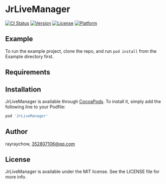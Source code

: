 # JrLiveManager

[![CI Status](https://img.shields.io/travis/rayraychow/JrLiveManager.svg?style=flat)](https://travis-ci.org/rayraychow/JrLiveManager)
[![Version](https://img.shields.io/cocoapods/v/JrLiveManager.svg?style=flat)](https://cocoapods.org/pods/JrLiveManager)
[![License](https://img.shields.io/cocoapods/l/JrLiveManager.svg?style=flat)](https://cocoapods.org/pods/JrLiveManager)
[![Platform](https://img.shields.io/cocoapods/p/JrLiveManager.svg?style=flat)](https://cocoapods.org/pods/JrLiveManager)

## Example

To run the example project, clone the repo, and run `pod install` from the Example directory first.

## Requirements

## Installation

JrLiveManager is available through [CocoaPods](https://cocoapods.org). To install
it, simply add the following line to your Podfile:

```ruby
pod 'JrLiveManager'
```

## Author

rayraychow, 352807106@qq.com

## License

JrLiveManager is available under the MIT license. See the LICENSE file for more info.
